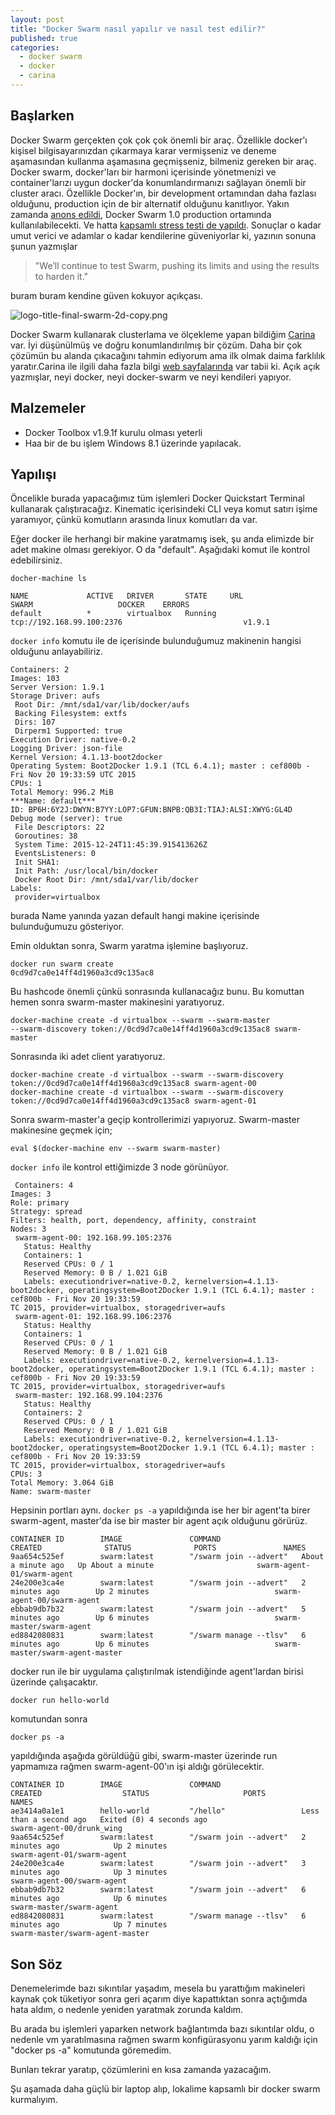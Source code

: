 ```yaml
---
layout: post
title: "Docker Swarm nasıl yapılır ve nasıl test edilir?"
published: true
categories: 
  - docker swarm
  - docker
  - carina
---
```



## Başlarken

Docker Swarm gerçekten çok çok çok önemli bir araç. Özellikle docker'ı kişisel bilgisayarınızdan çıkarmaya karar vermişseniz ve deneme aşamasından kullanma aşamasına geçmişseniz, bilmeniz gereken bir araç. Docker swarm, docker'ları bir harmoni içerisinde yönetmenizi ve container'larızı uygun docker'da konumlandırmanızı sağlayan önemli bir cluster aracı. Özellikle Docker'ın, bir development ortamından daha fazlası olduğunu, production için de bir alternatif olduğunu kanıtlıyor. Yakın zamanda [anons edildi](http://blog.docker.com/2015/11/swarm-1-0/), Docker Swarm 1.0 production ortamında kullanılabilecekti. Ve hatta [kapsamlı stress testi de yapıldı](https://blog.docker.com/2015/11/scale-testing-docker-swarm-30000-containers/). Sonuçlar o kadar umut verici ve adamlar o kadar kendilerine güveniyorlar ki, yazının sonuna şunun yazmışlar 

> "We’ll continue to test Swarm, pushing its limits and using the results to harden it." 

buram buram kendine güven kokuyor açıkçası.

![logo-title-final-swarm-2d-copy.png]({{site.baseurl}}/images/logo-title-final-swarm-2d-copy.png)


Docker Swarm kullanarak clusterlama ve ölçekleme yapan bildiğim [Carina](https://getcarina.com/) var. İyi düşünülmüş ve doğru konumlandırılmış bir çözüm. Daha bir çok çözümün bu alanda çıkacağını tahmin ediyorum ama ilk olmak daima farklılık yaratır.Carina ile ilgili daha fazla bilgi [web sayfalarında](https://getcarina.com/docs/overview-of-carina/) var tabii ki. Açık açık yazmışlar, neyi docker, neyi docker-swarm ve neyi kendileri yapıyor.

## Malzemeler

- Docker Toolbox v1.9.1f kurulu olması yeterli
- Haa bir de bu işlem Windows 8.1 üzerinde yapılacak.

## Yapılışı

Öncelikle burada yapacağımız tüm işlemleri Docker Quickstart Terminal kullanarak çalıştıracağız. Kinematic içerisindeki CLI veya komut satırı işime yaramıyor, çünkü komutların arasında linux komutları da var.

Eğer docker ile herhangi bir makine yaratmamış isek, şu anda elimizde bir adet makine olması gerekiyor. O da "default". Aşağıdaki komut ile kontrol edebilirsiniz.

`docher-machine ls`

```
NAME             ACTIVE   DRIVER       STATE     URL                         SWARM                   DOCKER    ERRORS
default          *        virtualbox   Running   tcp://192.168.99.100:2376                           v1.9.1
```

`docker info` komutu ile de içerisinde bulunduğumuz makinenin hangisi olduğunu anlayabiliriz.

```
Containers: 2
Images: 103
Server Version: 1.9.1
Storage Driver: aufs
 Root Dir: /mnt/sda1/var/lib/docker/aufs
 Backing Filesystem: extfs
 Dirs: 107
 Dirperm1 Supported: true
Execution Driver: native-0.2
Logging Driver: json-file
Kernel Version: 4.1.13-boot2docker
Operating System: Boot2Docker 1.9.1 (TCL 6.4.1); master : cef800b - Fri Nov 20 19:33:59 UTC 2015
CPUs: 1
Total Memory: 996.2 MiB
***Name: default***
ID: BP6H:6Y2J:DWYN:B7YY:LOP7:GFUN:BNPB:QB3I:TIAJ:ALSI:XWYG:GL4D
Debug mode (server): true
 File Descriptors: 22
 Goroutines: 38
 System Time: 2015-12-24T11:45:39.915413626Z
 EventsListeners: 0
 Init SHA1:
 Init Path: /usr/local/bin/docker
 Docker Root Dir: /mnt/sda1/var/lib/docker
Labels:
 provider=virtualbox
 ```

burada Name yanında yazan default hangi makine içerisinde bulunduğumuzu gösteriyor.

Emin olduktan sonra, Swarm yaratma işlemine başlıyoruz.

```
docker run swarm create
0cd9d7ca0e14ff4d1960a3cd9c135ac8
```

Bu hashcode önemli çünkü sonrasında kullanacağız bunu. Bu komuttan hemen sonra swarm-master makinesini yaratıyoruz.

```
docker-machine create -d virtualbox --swarm --swarm-master 
--swarm-discovery token://0cd9d7ca0e14ff4d1960a3cd9c135ac8 swarm-master
```

Sonrasında iki adet client yaratıyoruz.

```
docker-machine create -d virtualbox --swarm --swarm-discovery token://0cd9d7ca0e14ff4d1960a3cd9c135ac8 swarm-agent-00
docker-machine create -d virtualbox --swarm --swarm-discovery token://0cd9d7ca0e14ff4d1960a3cd9c135ac8 swarm-agent-01
```

Sonra swarm-master'a geçip kontrollerimizi yapıyoruz. Swarm-master makinesine geçmek için;

```
eval $(docker-machine env --swarm swarm-master)
```

`docker info` ile kontrol ettiğimizde 3 node görünüyor.

```
 Containers: 4
Images: 3
Role: primary
Strategy: spread
Filters: health, port, dependency, affinity, constraint
Nodes: 3
 swarm-agent-00: 192.168.99.105:2376
   Status: Healthy
   Containers: 1
   Reserved CPUs: 0 / 1
   Reserved Memory: 0 B / 1.021 GiB
   Labels: executiondriver=native-0.2, kernelversion=4.1.13-boot2docker, operatingsystem=Boot2Docker 1.9.1 (TCL 6.4.1); master : cef800b - Fri Nov 20 19:33:59
TC 2015, provider=virtualbox, storagedriver=aufs
 swarm-agent-01: 192.168.99.106:2376
   Status: Healthy
   Containers: 1
   Reserved CPUs: 0 / 1
   Reserved Memory: 0 B / 1.021 GiB
   Labels: executiondriver=native-0.2, kernelversion=4.1.13-boot2docker, operatingsystem=Boot2Docker 1.9.1 (TCL 6.4.1); master : cef800b - Fri Nov 20 19:33:59
TC 2015, provider=virtualbox, storagedriver=aufs
 swarm-master: 192.168.99.104:2376
   Status: Healthy
   Containers: 2
   Reserved CPUs: 0 / 1
   Reserved Memory: 0 B / 1.021 GiB
   Labels: executiondriver=native-0.2, kernelversion=4.1.13-boot2docker, operatingsystem=Boot2Docker 1.9.1 (TCL 6.4.1); master : cef800b - Fri Nov 20 19:33:59
TC 2015, provider=virtualbox, storagedriver=aufs
CPUs: 3
Total Memory: 3.064 GiB
Name: swarm-master
```

Hepsinin portları aynı. `docker ps -a` yapıldığında ise her bir agent'ta birer swarm-agent, master'da ise bir master bir agent açık olduğunu görürüz.

```
CONTAINER ID        IMAGE               COMMAND                  CREATED              STATUS              PORTS               NAMES
9aa654c525ef        swarm:latest        "/swarm join --advert"   About a minute ago   Up About a minute                       swarm-agent-01/swarm-agent
24e200e3ca4e        swarm:latest        "/swarm join --advert"   2 minutes ago        Up 2 minutes                            swarm-agent-00/swarm-agent
ebbab9db7b32        swarm:latest        "/swarm join --advert"   5 minutes ago        Up 6 minutes                            swarm-master/swarm-agent
ed8842080831        swarm:latest        "/swarm manage --tlsv"   6 minutes ago        Up 6 minutes                            swarm-master/swarm-agent-master 
```

docker run ile bir uygulama çalıştırılmak istendiğinde agent'lardan birisi üzerinde çalışacaktır.

`docker run hello-world`

komutundan sonra

`docker ps -a`


yapıldığında aşağıda görüldüğü gibi, swarm-master üzerinde run yapmamıza rağmen swarm-agent-00'ın işi aldığı görülecektir.

```
CONTAINER ID        IMAGE               COMMAND                  CREATED                  STATUS                     PORTS               NAMES
ae3414a0a1e1        hello-world         "/hello"                 Less than a second ago   Exited (0) 4 seconds ago                       swarm-agent-00/drunk_wing
9aa654c525ef        swarm:latest        "/swarm join --advert"   2 minutes ago            Up 2 minutes                                   swarm-agent-01/swarm-agent
24e200e3ca4e        swarm:latest        "/swarm join --advert"   3 minutes ago            Up 3 minutes                                   swarm-agent-00/swarm-agent
ebbab9db7b32        swarm:latest        "/swarm join --advert"   6 minutes ago            Up 6 minutes                                   swarm-master/swarm-agent
ed8842080831        swarm:latest        "/swarm manage --tlsv"   6 minutes ago            Up 7 minutes                                   swarm-master/swarm-agent-master
```

## Son Söz

Denemelerimde bazı sıkıntılar yaşadım, mesela bu yarattığım makineleri kaynak çok tüketiyor sonra geri açarım diye kapattıktan sonra açtığımda hata aldım, o nedenle yeniden yaratmak zorunda kaldım.

Bu arada bu işlemleri yaparken network bağlantımda bazı sıkıntılar oldu, o nedenle vm yaratılmasına rağmen swarm konfigürasyonu yarım kaldığı için "docker ps -a" komutunda göremedim.

Bunları tekrar yaratıp, çözümlerini en kısa zamanda yazacağım.

Şu aşamada daha güçlü bir laptop alıp, lokalime kapsamlı bir docker swarm kurmalıyım.

